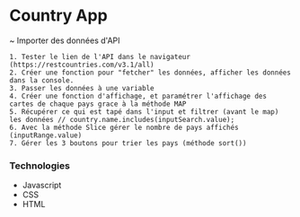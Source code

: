 # Country App

~ Importer des données d'API

    1. Tester le lien de l'API dans le navigateur (https://restcountries.com/v3.1/all)
    2. Créer une fonction pour "fetcher" les données, afficher les données dans la console.
    3. Passer les données à une variable
    4. Créer une fonction d'affichage, et paramétrer l'affichage des cartes de chaque pays grace à la méthode MAP
    5. Récupérer ce qui est tapé dans l'input et filtrer (avant le map) les données // country.name.includes(inputSearch.value);
    6. Avec la méthode Slice gérer le nombre de pays affichés (inputRange.value)
    7. Gérer les 3 boutons pour trier les pays (méthode sort())

### Technologies

- Javascript
- CSS
- HTML
